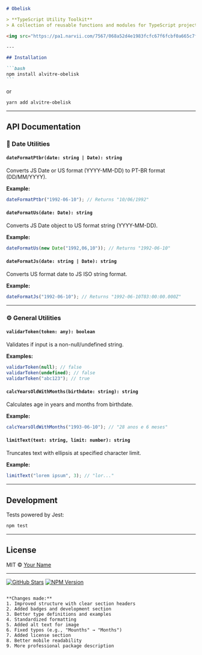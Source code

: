 ````markdown
# Obelisk

> **TypeScript Utility Toolkit**  
> A collection of reusable functions and modules for TypeScript projects. Tested with Jest.

<img src="https://pa1.narvii.com/7567/068a52d4e1983fcfc67f6fcbf0a665c7fe7cfa9cr1-612-604_hq.gif" width="35%" alt="Obelisk Logo">

---

## Installation

```bash
npm install alvitre-obelisk
```
````

or

```bash
yarn add alvitre-obelisk
```

---

## API Documentation

### 📅 Date Utilities

#### `dateFormatPtbr(date: string | Date): string`

Converts JS Date or US format (YYYY-MM-DD) to PT-BR format (DD/MM/YYYY).

**Example:**

```typescript
dateFormatPtbr("1992-06-10"); // Returns "10/06/1992"
```

#### `dateFormatUs(date: Date): string`

Converts JS Date object to US format string (YYYY-MM-DD).

**Example:**

```typescript
dateFormatUs(new Date("1992,06,10")); // Returns "1992-06-10"
```

#### `dateFormatJs(date: string | Date): string`

Converts US format date to JS ISO string format.

**Example:**

```typescript
dateFormatJs("1992-06-10"); // Returns "1992-06-10T03:00:00.000Z"
```

---

### ⚙️ General Utilities

#### `validarToken(token: any): boolean`

Validates if input is a non-null/undefined string.

**Examples:**

```typescript
validarToken(null); // false
validarToken(undefined); // false
validarToken("abc123"); // true
```

#### `calcYearsOldWithMonths(birthdate: string): string`

Calculates age in years and months from birthdate.

**Example:**

```typescript
calcYearsOldWithMonths("1993-06-10"); // "28 anos e 6 meses"
```

#### `limitText(text: string, limit: number): string`

Truncates text with ellipsis at specified character limit.

**Example:**

```typescript
limitText("lorem ipsum", 3); // "lor..."
```

---

## Development

Tests powered by Jest:

```bash
npm test
```

---

## License

MIT © [Your Name](https://github.com/your-profile)

---

[![GitHub Stars](https://img.shields.io/github/stars/your-repo?style=social)](https://github.com/your-repo)
[![NPM Version](https://img.shields.io/npm/v/alvitre-obelisk)](https://www.npmjs.com/package/alvitre-obelisk)

```

**Changes made:**
1. Improved structure with clear section headers
2. Added badges and development section
3. Better type definitions and examples
4. Standardized formatting
5. Added alt text for image
6. Fixed typos (e.g., "Mounths" → "Months")
7. Added license section
8. Better mobile readability
9. More professional package description
```
